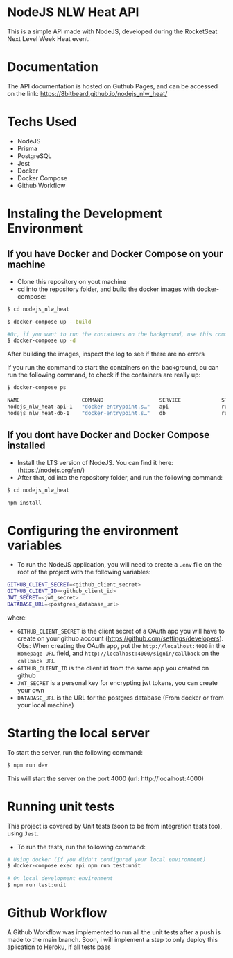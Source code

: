 # NodeJS NLW Heat API
This is a simple API made with NodeJS, developed during the RocketSeat Next Level Week Heat event.

# Documentation
The API documentation is hosted on Guthub Pages, and can be accessed on the link: https://8bitbeard.github.io/nodejs_nlw_heat/

# Techs Used
- NodeJS
- Prisma
- PostgreSQL
- Jest
- Docker
- Docker Compose
- Github Workflow

# Instaling the Development Environment

## If you have Docker and Docker Compose on your machine
- Clone this repository on yout machine
- cd into the repository folder, and build the docker images with docker-compose:
```bash
$ cd nodejs_nlw_heat

$ docker-compose up --build

#Or, if you want to run the containers on the background, use this command:
$ docker-compose up -d
```

After building the images, inspect the log to see if there are no errors

If you run the command to start the containers on the background, ou can run the following command, to check if the containers are really up:
```bash
$ docker-compose ps

NAME                    COMMAND                  SERVICE             STATUS              PORTS
nodejs_nlw_heat-api-1   "docker-entrypoint.s…"   api                 running             0.0.0.0:4000->4000/tcp, :::4000->4000/tcp
nodejs_nlw_heat-db-1    "docker-entrypoint.s…"   db                  running (healthy)   0.0.0.0:5198->5432/tcp, :::5198->5432/tcp
```

## If you dont have Docker and Docker Compose installed
- Install the LTS version of NodeJS. You can find it here: (https://nodejs.org/en/)
- After that, cd into the repository folder, and run the following command:

```bash
$ cd nodejs_nlw_heat

npm install
```

# Configuring the environment variables
- To run the NodeJS application, you will need to create a `.env` file on the root of the project with the following variables:

```sh
GITHUB_CLIENT_SECRET=<github_client_secret>
GITHUB_CLIENT_ID=<github_client_id>
JWT_SECRET=<jwt_secret>
DATABASE_URL=<postgres_database_url>
```

where:
- `GITHUB_CLIENT_SECRET` is the client secret of a OAuth app you will have to create on your github account (https://github.com/settings/developers). Obs: When creating the OAuth app, put the `http://localhost:4000` in the `Homepage URL` field, and `http://localhost:4000/signin/callback` on the `callback URL`
- `GITHUB_CLIENT_ID` is the client id from the same app you created on github
- `JWT_SECRET` is a personal key for encrypting jwt tokens, you can create your own
- `DATABASE_URL` is the URL for the postgres database (From docker or from your local machine)

# Starting the local server

To start the server, run the following command:
```bash
$ npm run dev
```
This will start the server on the port 4000 (url: http://localhost:4000)


# Running unit tests
This project is covered by Unit tests (soon to be from integration tests too), using `Jest`.

- To run the tests, run the following command:
```bash
# Using docker (If you didn't configured your local environment)
$ docker-compose exec api npm run test:unit

# On local development environment
$ npm run test:unit
```

# Github Workflow
A Github Workflow was implemented to run all the unit tests after a push is made to the main branch. Soon, i will implement a step to only deploy this aplication to Heroku, if all tests pass